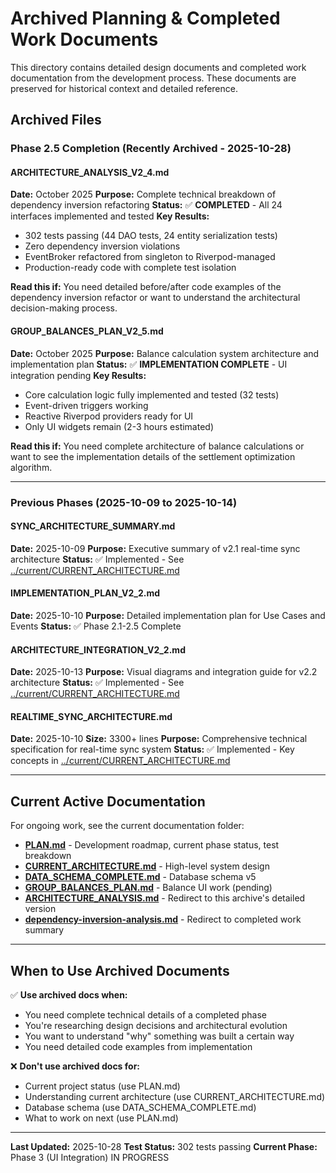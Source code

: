 # Archived Planning & Completed Work Documents

This directory contains detailed design documents and completed work documentation from the development process. These documents are preserved for historical context and detailed reference.

## Archived Files

### Phase 2.5 Completion (Recently Archived - 2025-10-28)

#### ARCHITECTURE_ANALYSIS_V2_4.md
**Date:** October 2025
**Purpose:** Complete technical breakdown of dependency inversion refactoring
**Status:** ✅ **COMPLETED** - All 24 interfaces implemented and tested
**Key Results:**
- 302 tests passing (44 DAO tests, 24 entity serialization tests)
- Zero dependency inversion violations
- EventBroker refactored from singleton to Riverpod-managed
- Production-ready code with complete test isolation

**Read this if:** You need detailed before/after code examples of the dependency inversion refactor or want to understand the architectural decision-making process.

#### GROUP_BALANCES_PLAN_V2_5.md
**Date:** October 2025
**Purpose:** Balance calculation system architecture and implementation plan
**Status:** ✅ **IMPLEMENTATION COMPLETE** - UI integration pending
**Key Results:**
- Core calculation logic fully implemented and tested (32 tests)
- Event-driven triggers working
- Reactive Riverpod providers ready for UI
- Only UI widgets remain (2-3 hours estimated)

**Read this if:** You need complete architecture of balance calculations or want to see the implementation details of the settlement optimization algorithm.

---

### Previous Phases (2025-10-09 to 2025-10-14)

#### SYNC_ARCHITECTURE_SUMMARY.md
**Date:** 2025-10-09
**Purpose:** Executive summary of v2.1 real-time sync architecture
**Status:** ✅ Implemented - See [../current/CURRENT_ARCHITECTURE.md](../current/CURRENT_ARCHITECTURE.md)

#### IMPLEMENTATION_PLAN_V2_2.md
**Date:** 2025-10-10
**Purpose:** Detailed implementation plan for Use Cases and Events
**Status:** ✅ Phase 2.1-2.5 Complete

#### ARCHITECTURE_INTEGRATION_V2_2.md
**Date:** 2025-10-13
**Purpose:** Visual diagrams and integration guide for v2.2 architecture
**Status:** ✅ Implemented - See [../current/CURRENT_ARCHITECTURE.md](../current/CURRENT_ARCHITECTURE.md)

#### REALTIME_SYNC_ARCHITECTURE.md
**Date:** 2025-10-10
**Size:** 3300+ lines
**Purpose:** Comprehensive technical specification for real-time sync system
**Status:** ✅ Implemented - Key concepts in [../current/CURRENT_ARCHITECTURE.md](../current/CURRENT_ARCHITECTURE.md)

---

## Current Active Documentation

For ongoing work, see the current documentation folder:

- **[PLAN.md](../current/PLAN.md)** - Development roadmap, current phase status, test breakdown
- **[CURRENT_ARCHITECTURE.md](../current/CURRENT_ARCHITECTURE.md)** - High-level system design
- **[DATA_SCHEMA_COMPLETE.md](../current/DATA_SCHEMA_COMPLETE.md)** - Database schema v5
- **[GROUP_BALANCES_PLAN.md](../current/GROUP_BALANCES_PLAN.md)** - Balance UI work (pending)
- **[ARCHITECTURE_ANALYSIS.md](../current/ARCHITECTURE_ANALYSIS.md)** - Redirect to this archive's detailed version
- **[dependency-inversion-analysis.md](../current/dependency-inversion-analysis.md)** - Redirect to completed work summary

---

## When to Use Archived Documents

✅ **Use archived docs when:**
- You need complete technical details of a completed phase
- You're researching design decisions and architectural evolution
- You want to understand "why" something was built a certain way
- You need detailed code examples from implementation

❌ **Don't use archived docs for:**
- Current project status (use PLAN.md)
- Understanding current architecture (use CURRENT_ARCHITECTURE.md)
- Database schema (use DATA_SCHEMA_COMPLETE.md)
- What to work on next (use PLAN.md)

---

**Last Updated:** 2025-10-28
**Test Status:** 302 tests passing
**Current Phase:** Phase 3 (UI Integration) IN PROGRESS
